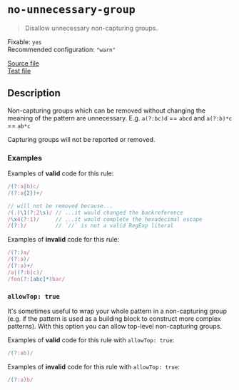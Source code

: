 # `no-unnecessary-group`

> Disallow unnecessary non-capturing groups.

Fixable: `yes` <br> Recommended configuration: `"warn"`

<!-- prettier-ignore -->
[Source file](https://github.com/RunDevelopment/eslint-plugin-clean-regex/blob/master/lib/rules/no-unnecessary-group.js) <br> [Test file](https://github.com/RunDevelopment/eslint-plugin-clean-regex/blob/master/tests/lib/rules/no-unnecessary-group.js)

## Description

Non-capturing groups which can be removed without changing the meaning of the
pattern are unnecessary. E.g. `a(?:bc)d` == `abcd` and `a(?:b)*c` == `ab*c`

Capturing groups will not be reported or removed.

### Examples

Examples of **valid** code for this rule:

<!-- prettier-ignore -->
```js
/(?:a|b)c/
/(?:a{2})+/

// will not be removed because...
/(.)\1(?:2\s)/ // ...it would changed the backreference
/\x4(?:1)/     // ...it would complete the hexadecimal escape
/(?:)/         // `//` is not a valid RegExp literal
```

Examples of **invalid** code for this rule:

<!-- prettier-ignore -->
```js
/(?:)a/
/(?:a)/
/(?:a)+/
/a|(?:b|c)/
/foo(?:[abc]*)bar/
```

### `allowTop: true`

It's sometimes useful to wrap your whole pattern in a non-capturing group (e.g.
if the pattern is used as a building block to construct more complex patterns).
With this option you can allow top-level non-capturing groups.

Examples of **valid** code for this rule with `allowTop: true`:

<!-- prettier-ignore -->
```js
/(?:ab)/
```

Examples of **invalid** code for this rule with `allowTop: true`:

<!-- prettier-ignore -->
```js
/(?:a)b/
```

